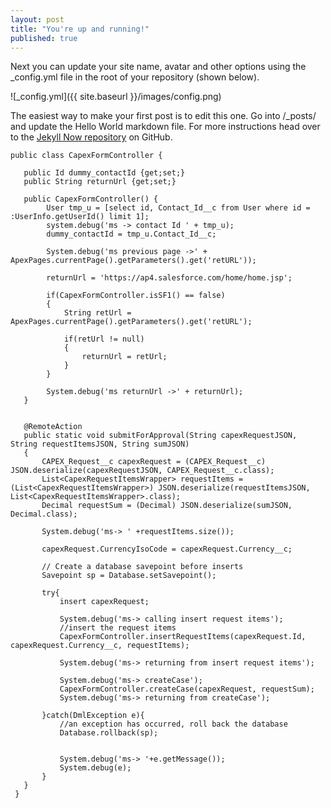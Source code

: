 ```yaml
---
layout: post
title: "You're up and running!"
published: true
---
```



Next you can update your site name, avatar and other options using the _config.yml file in the root of your repository (shown below).

![_config.yml]({{ site.baseurl }}/images/config.png)

The easiest way to make your first post is to edit this one. Go into /_posts/ and update the Hello World markdown file. For more instructions head over to the [Jekyll Now repository](https://github.com/barryclark/jekyll-now) on GitHub.

```
public class CapexFormController {

   public Id dummy_contactId {get;set;}
   public String returnUrl {get;set;}

   public CapexFormController() {
        User tmp_u = [select id, Contact_Id__c from User where id = :UserInfo.getUserId() limit 1];
        system.debug('ms -> contact Id ' + tmp_u);
        dummy_contactId = tmp_u.Contact_Id__c;

        System.debug('ms previous page ->' + ApexPages.currentPage().getParameters().get('retURL'));

        returnUrl = 'https://ap4.salesforce.com/home/home.jsp';

        if(CapexFormController.isSF1() == false)
        {
            String retUrl = ApexPages.currentPage().getParameters().get('retURL');

            if(retUrl != null)
            {
                returnUrl = retUrl;
            }
        }

        System.debug('ms returnUrl ->' + returnUrl);
   }


   @RemoteAction
   public static void submitForApproval(String capexRequestJSON, String requestItemsJSON, String sumJSON)
   {
       CAPEX_Request__c capexRequest = (CAPEX_Request__c) JSON.deserialize(capexRequestJSON, CAPEX_Request__c.class);
       List<CapexRequestItemsWrapper> requestItems = (List<CapexRequestItemsWrapper>) JSON.deserialize(requestItemsJSON, List<CapexRequestItemsWrapper>.class);
       Decimal requestSum = (Decimal) JSON.deserialize(sumJSON, Decimal.class);

       System.debug('ms-> ' +requestItems.size());

       capexRequest.CurrencyIsoCode = capexRequest.Currency__c;

       // Create a database savepoint before inserts
       Savepoint sp = Database.setSavepoint();

       try{
           insert capexRequest;

           System.debug('ms-> calling insert request items');
           //insert the request items
           CapexFormController.insertRequestItems(capexRequest.Id, capexRequest.Currency__c, requestItems);

           System.debug('ms-> returning from insert request items');

           System.debug('ms-> createCase');
           CapexFormController.createCase(capexRequest, requestSum);
           System.debug('ms-> returning from createCase');

       }catch(DmlException e){
           //an exception has occurred, roll back the database
           Database.rollback(sp);


           System.debug('ms-> '+e.getMessage());
           System.debug(e);
       }
   }
 }
```
